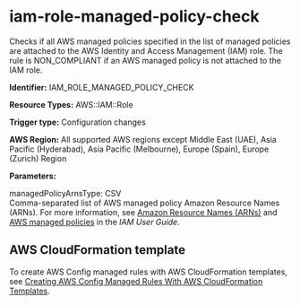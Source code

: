 # iam\-role\-managed\-policy\-check<a name="iam-role-managed-policy-check"></a>

Checks if all AWS managed policies specified in the list of managed policies are attached to the AWS Identity and Access Management \(IAM\) role\. The rule is NON\_COMPLIANT if an AWS managed policy is not attached to the IAM role\. 

**Identifier:** IAM\_ROLE\_MANAGED\_POLICY\_CHECK

**Resource Types:** AWS::IAM::Role

**Trigger type:** Configuration changes

**AWS Region:** All supported AWS regions except Middle East \(UAE\), Asia Pacific \(Hyderabad\), Asia Pacific \(Melbourne\), Europe \(Spain\), Europe \(Zurich\) Region

**Parameters:**

managedPolicyArnsType: CSV  
Comma\-separated list of AWS managed policy Amazon Resource Names \(ARNs\)\. For more information, see [Amazon Resource Names \(ARNs\)](https://docs.aws.amazon.com/IAM/latest/UserGuide/reference-arns.html) and [AWS managed policies](https://docs.aws.amazon.com/IAM/latest/UserGuide/access_policies_managed-vs-inline.html) in the *IAM User Guide*\.

## AWS CloudFormation template<a name="w2aac12c33c15b9d375c17"></a>

To create AWS Config managed rules with AWS CloudFormation templates, see [Creating AWS Config Managed Rules With AWS CloudFormation Templates](aws-config-managed-rules-cloudformation-templates.md)\.
